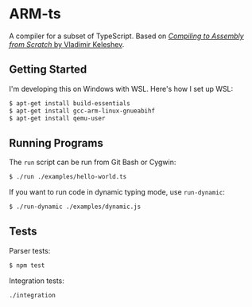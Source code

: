 # ARM-ts

A compiler for a subset of TypeScript. Based on [_Compiling to Assembly from Scratch_ by Vladimir Keleshev](https://keleshev.com/compiling-to-assembly-from-scratch/).

## Getting Started

I'm developing this on Windows with WSL. Here's how I set up WSL:

```sh
$ apt-get install build-essentials
$ apt-get install gcc-arm-linux-gnueabihf
$ apt-get install qemu-user
```

## Running Programs

The `run` script can be run from Git Bash or Cygwin:

```sh
$ ./run ./examples/hello-world.ts
```

If you want to run code in dynamic typing mode, use `run-dynamic`:

```sh
$ ./run-dynamic ./examples/dynamic.js
```

## Tests

Parser tests:

```sh
$ npm test
```

Integration tests:

```sh
./integration
```

